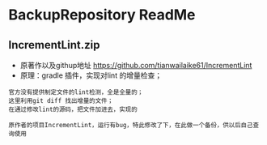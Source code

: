 # BackupRepository ReadMe

## IncrementLint.zip
- 原著作以及githup地址
https://github.com/tianwailaike61/IncrementLint
- 原理：gradle 插件，实现对lint 的增量检查；

```
官方没有提供制定文件的lint检测，全是全量的；
这里利用git diff 找出增量的文件；
在通过修改lint的源码，把文件加进去，实现的

原作者的项目IncrementLint，运行有bug，特此修改了下，在此做一个备份，供以后自己查询使用
```